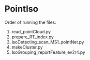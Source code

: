 # PointIso

Order of running the files:
1. read_pointCloud.py
2. prepare_RT_index.py
3. isoDetecting_scan_MS1_pointNet.py
4. makeCluster.py
5. IsoGrouping_reportFeature_ev2r4.py
